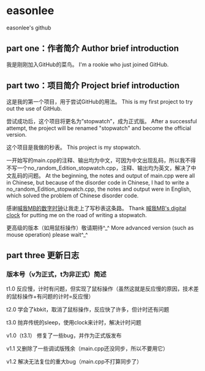 # easonlee
easonlee's github
## part one：作者简介 Author brief introduction
我是刚刚加入GitHub的菜鸟。 I'm a rookie who just joined GitHub.
## part two：项目简介 Project brief introduction
这是我的第一个项目，用于尝试GitHub的用法。 This is my first project to try out the use of GitHub.

尝试成功后，这个项目将更名为”stopwatch”，成为正式版。 After a successful attempt, the project will be renamed "stopwatch" and become the official version.

这个项目是我做的秒表。 This project is my stopwatch.

一开始写的main.cpp的注释、输出均为中文，可因为中文出现乱码，所以我不得不写一个no_random_Edition_stopwatch.cpp，注释、输出均为英文，解决了中文乱码的问题。  At the beginning, the notes and output of main.cpp were all in Chinese, but because of the disorder code in Chinese, I had to write a no_random_Edition_stopwatch.cpp, the notes and output were in English, which solved the problem of Chinese disorder code.

感谢[喊我MB的数字时钟](https://www.cnblogs.com/masterb/p/12269835.html)让我走上了写秒表这条路。  Thank [喊我MB's digital clock](https://www.cnblogs.com/masterb/p/12269835.html) for putting me on the road of writing a stopwatch.

更高级的版本（如用鼠标操作）敬请期待^\_^ More advanced version (such as mouse operation) please wait^\_^

## part three 更新日志
### 版本号（v为正式，t为非正式）简述
t1.0                  反应慢，计时有问题，但实现了鼠标操作（虽然这就是反应慢的原因，技术差的鼠标操作+有问题的计时=反应慢）

t2.0                  学会了kbkit，取消了鼠标操作，反应快了许多，但计时还有问题

t3.0                  抛弃传统的sleep，使用clock来计时，解决计时问题

v1.0（t3.1）           修复了一些bug，并作为正式版发布

v1.1                  又删除了一些调试版残余（main.cpp还没同步，所以不要用它）

v1.2                  解决无法复位的重大bug（main.cpp不打算同步了）
